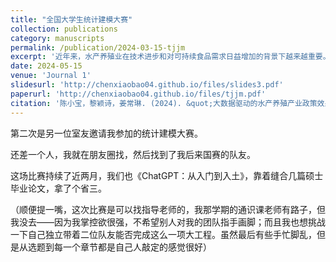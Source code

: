 ```yaml
---
title: "全国大学生统计建模大赛"
collection: publications
category: manuscripts
permalink: /publication/2024-03-15-tjjm
excerpt: '近年来，水产养殖业在技术进步和对可持续食品需求日益增加的背景下越来越重要。为了进一步评估水产养殖产业的政策效果，本文的研究基于2000-2022年全中国的渔业相关数据，运用熵权﹣TOPSIS方法，使用大数据对水产养殖政策效果的时间特征和影响因素进行分析。结果表明：考察期间内，水产养殖政策效果水平总体呈波动上升态势。从关联度来看，经济指标和环境指标与政策关系最为密切。各个维度上都取得了显著进展。虽然过程中经历了波动和挑战，但总体不断向好发展。'
date: 2024-05-15
venue: 'Journal 1'
slidesurl: 'http://chenxiaobao04.github.io/files/slides3.pdf'
paperurl: 'http://chenxiaobao04.github.io/files/tjjm.pdf'
citation: '陈小宝，黎颖诗，姜常琳. (2024). &quot;大数据驱动的水产养殖产业政策效果评估及预测&quot'
---
```


第二次是另一位室友邀请我参加的统计建模大赛。

还差一个人，我就在朋友圈找，然后找到了我后来国赛的队友。

这场比赛持续了近两月，我们也《ChatGPT：从入门到入土》，靠着缝合几篇硕士毕业论文，拿了个省三。

（顺便提一嘴，这次比赛是可以找指导老师的，我那学期的通识课老师有路子，但我没去——因为我掌控欲很强，不希望别人对我的团队指手画脚；而且我也想挑战一下自己独立带着二位队友能否完成这么一项大工程。虽然最后有些手忙脚乱，但是从选题到每一个章节都是自己人敲定的感觉很好）
